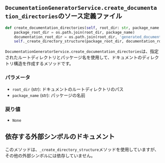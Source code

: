 ## `DocumentationGeneratorService.create_documentation_directories`のソース定義ファイル

```python
def create_documentation_directories(self, root_dir: str, package_name: str) -> None:
    package_root_dir = os.path.join(root_dir, package_name)
    documentation_root_dir = os.path.join(root_dir, 'generated_documentation', package_name)
    self._create_directory_structure(package_root_dir, documentation_root_dir)
```

`DocumentationGeneratorService.create_documentation_directories`は、指定されたルートディレクトリとパッケージ名を使用して、ドキュメントのディレクトリ構造を作成するメソッドです。

### パラメータ

- `root_dir` (str): ドキュメントのルートディレクトリのパス
- `package_name` (str): パッケージの名前

### 戻り値

- `None`

## 依存する外部シンボルのドキュメント

このメソッドは、`_create_directory_structure`メソッドを使用していますが、その他の外部シンボルには依存していません。